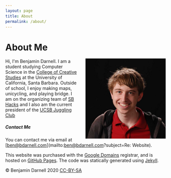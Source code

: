 ```yaml
---
layout: page
title: About
permalink: /about/
---
```

# About Me


<img src="/assets/images/portrait.jpg"
     alt="Personal Photo"
     title="This is roughly what I look like."
     style="float: right; margin-left: 20px; width: 50%" />

Hi, I'm Benjamin Darnell. I am a student studying Computer Science in the [College of Creative Studies](https://ccs.ucsb.edu/) at the University of California, Santa Barbara. Outside of school, I enjoy making maps, unicycling, and playing bridge. I am on the organizing team of [SB Hacks](https://sbhacks.com) and I also am the current president of the [UCSB Juggling Club](https://juggling.bdarnell.com)

##### Contact Me

You can contact me via email at [ben@bdarnell.com](mailto:ben@bdarnell.com?subject=Re: Website).

This website was purchased with the [Google Domains](https://domains.google/) registrar, and is hosted on [GitHub Pages](https://pages.github.com/). The code was statically generated using [Jekyll](https://jekyllrb.com/).

<span class="copy-left">©</span> Benjamin Darnell 2020 [CC-BY-SA](https://creativecommons.org/)
